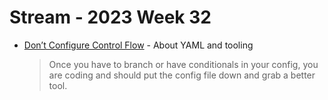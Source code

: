# Stream - 2023 Week 32

- [Don’t Configure Control Flow](https://earthly.dev/blog/dont-configure-control-flow/) - About YAML and tooling
  > Once you have to branch or have conditionals in your config, you are coding and should put the config file down and grab a better tool.

